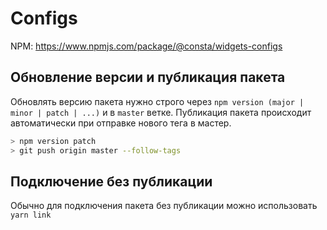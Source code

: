 # Configs

NPM: https://www.npmjs.com/package/@consta/widgets-configs

## Обновление версии и публикация пакета

Обновлять версию пакета нужно строго через `npm version (major | minor | patch | ...)` и в `master` ветке. Публикация пакета происходит автоматически при отправке нового тега в мастер.

```sh
> npm version patch
> git push origin master --follow-tags
```

## Подключение без публикации

Обычно для подключения пакета без публикации можно использовать `yarn link`
